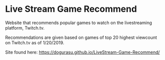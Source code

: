 # Live Stream Game Recommend
Website that recommends popular games to watch on the livestreaming platform, Twitch.tv.

Recommendations are given based on games of top 20 highest viewcount on Twitch.tv as of 1/20/2019.

Site found here: https://dogurasu.github.io/LiveStream-Game-Recommend/
